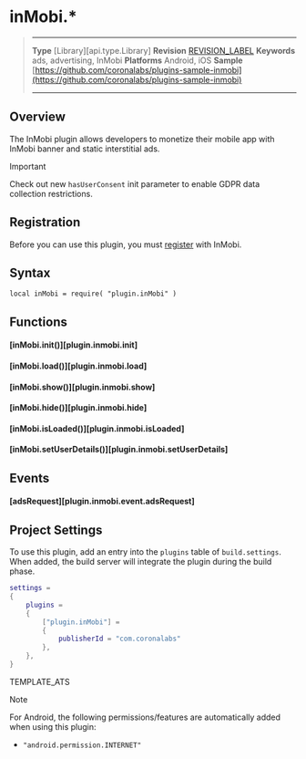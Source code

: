 # inMobi.*

> --------------------- ------------------------------------------------------------------------------------------
> __Type__              [Library][api.type.Library]
> __Revision__          [REVISION_LABEL](REVISION_URL)
> __Keywords__          ads, advertising, InMobi
> __Platforms__			Android, iOS
> __Sample__			[https://github.com/coronalabs/plugins-sample-inmobi](https://github.com/coronalabs/plugins-sample-inmobi)
> --------------------- ------------------------------------------------------------------------------------------


## Overview

The InMobi plugin allows developers to monetize their mobile app with InMobi banner and static interstitial ads.

<div class="guide-notebox-imp">
<div class="notebox-title-imp">Important</div>

Check out new `hasUserConsent`  init parameter to enable GDPR data collection restrictions.

</div>


## Registration

Before you can use this plugin, you must [register](https://www.inmobi.com/user/index#signup) with InMobi.


## Syntax

	local inMobi = require( "plugin.inMobi" )


## Functions

#### [inMobi.init()][plugin.inmobi.init]

#### [inMobi.load()][plugin.inmobi.load]

#### [inMobi.show()][plugin.inmobi.show]

#### [inMobi.hide()][plugin.inmobi.hide]

#### [inMobi.isLoaded()][plugin.inmobi.isLoaded]

#### [inMobi.setUserDetails()][plugin.inmobi.setUserDetails]


## Events

#### [adsRequest][plugin.inmobi.event.adsRequest]


## Project Settings

To use this plugin, add an entry into the `plugins` table of `build.settings`. When added, the build server will integrate the plugin during the build phase.

``````lua
settings =
{
	plugins =
	{
		["plugin.inMobi"] =
		{
			publisherId = "com.coronalabs"
		},
	},
}
``````

<!--- Include ATS "override" template block --->
TEMPLATE_ATS
<!--- --->

<div class="guide-notebox">
<div class="notebox-title">Note</div>

For Android, the following permissions/features are automatically added when using this plugin:

* `"android.permission.INTERNET"`

</div>
